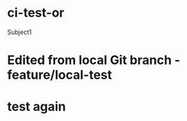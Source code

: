 # ci-test-or
Subject1
# Edited from local Git branch - feature/local-test
<!-- Trigger CI on main -->
# test again